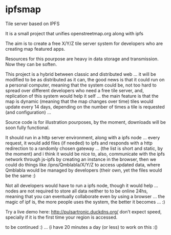 # ipfsmap
Tile server based on IPFS

It is a small project that unifies openstreetmap.org along with ipfs

The aim is to create a free X/Y/Z tile server system for developers who are creating map featured apps.

Resources for this pourpose are heavy in data storage and transmission. Now they can be soften.

This project is a hybrid between classic and distributed web … it will be modified to be as distributed as it can, the good news is that it could run on a personal computer, meaning that the system could be, not too hard to spread over different developers who need a free tile server, and, replication of this system would help it self … the main feature is that the map is dynamic (meaning that the map changes over time) tiles would update every 14 days, depending on the number of times a tile is requested (and configuration) …

Source code is for illustration pourposes, by the moment, downloads will be soon fully functional.

It should run in a http server environment, along with a ipfs node … every request, it would add files (if needed) to ipfs and responds with a http redirection to a randomly chosen gateway … (the list is short and static, by the moment) and i think it would be nice to, also, communicate with the ipfs network through js-ipfs by creating an instance in the browser, then we could do things like /ipns/Qmblabla/X/Y/Z to access updated data, where Qmblabla would be managed by developers (their own, yet the files would be the same :)

Not all developers would have to run a ipfs node, though it would help ... nodes are not required to store all data neither to to be online 24hs, meaning that you can eventually collaborate even by using a browser ... the magic of ipf is, the more people uses the system, the better it becomes ... :)

Try a live demo here: http://pulsartronic.duckdns.org/ don’t expect speed, specially if it is the first time your region is accessed.

to be continued :) ... (i have 20 minutes a day (or less) to work on this :()
